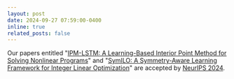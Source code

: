 ```yaml
---
layout: post
date: 2024-09-27 07:59:00-0400
inline: true
related_posts: false
---
```


Our papers entitled "[IPM-LSTM: A Learning-Based Interior Point Method for Solving Nonlinear Programs](https://nips.cc/virtual/2024/poster/96302)" and "[SymILO: A Symmetry-Aware Learning Framework for Integer Linear Optimization](https://arxiv.org/abs/2409.19678)" are accepted by [NeurIPS 2024](https://nips.cc/Conferences/2024).
